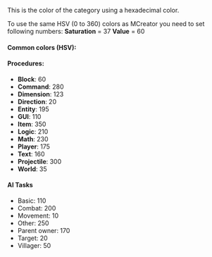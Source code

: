 This is the color of the category using a hexadecimal color.

To use the same HSV (0 to 360) colors as MCreator you need to set following numbers:
**Saturation** = 37
**Value** = 60

#### Common colors (HSV):
#### Procedures:
- **Block**: 60
- **Command**: 280
- **Dimension**: 123
- **Direction**: 20
- **Entity**: 195
- **GUI**: 110
- **Item**: 350
- **Logic**: 210
- **Math**: 230
- **Player**: 175
- **Text**: 160
- **Projectile**: 300
- **World**: 35

#### AI Tasks
- Basic: 110
- Combat: 200
- Movement: 10
- Other: 250
- Parent owner: 170
- Target: 20
- Villager: 50